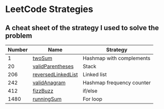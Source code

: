 # LeetCode Strategies

## A cheat sheet of the strategy I used to solve the problem

| Number | Name                                                                     | Strategy                  |
| ------ | ------------------------------------------------------------------------ | ------------------------- |
| 1      | [twoSum](https://leetcode.com/problems/two-sum/)                         | Hashmap with complements  |
| 20     | [validParentheses](https://leetcode.com/problems/valid-parentheses/)     | Stack                     |
| 206    | [reversedLinkedList](https://leetcode.com/problems/reverse-linked-list/) | Linked list               |
| 242    | [validAnagram](https://leetcode.com/problems/valid-anagram/)             | Hashmap frequency counter |
| 412    | [fizzBuzz](https://leetcode.com/problems/fizz-buzz/)                     | if/else                   |
| 1480   | [runningSum](https://leetcode.com/problems/running-sum-of-1d-array/)     | For loop                  |
